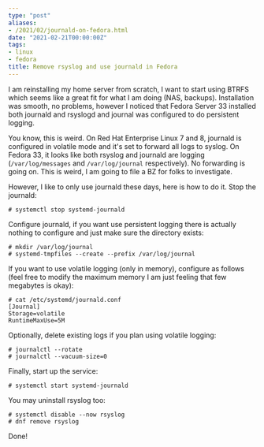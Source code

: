 ```yaml
---
type: "post"
aliases:
- /2021/02/journald-on-fedora.html
date: "2021-02-21T00:00:00Z"
tags:
- linux
- fedora
title: Remove rsyslog and use journald in Fedora
---
```


I am reinstalling my home server from scratch, I want to start using BTRFS
which seems like a great fit for what I am doing (NAS, backups). Installation
was smooth, no problems, however I noticed that Fedora Server 33 installed both
journald and rsyslogd and journal was configured to do persistent logging.

You know, this is weird. On Red Hat Enterprise Linux 7 and 8, journald is
configured in volatile mode and it's set to forward all logs to syslog. On
Fedora 33, it looks like both rsyslog and journald are logging
(`/var/log/messages` and `/var/log/journal` respectively). No forwarding is
going on.  This is weird, I am going to file a BZ for folks to investigate.

However, I like to only use journald these days, here is how to do it.  Stop
the journald:

	# systemctl stop systemd-journald

Configure journald, if you want use persistent logging there is actually
nothing to configure and just make sure the directory exists:

	# mkdir /var/log/journal
	# systemd-tmpfiles --create --prefix /var/log/journal

If you want to use volatile logging (only in memory), configure as follows
(feel free to modify the maximum memory I am just feeling that few megabytes is
okay):

	# cat /etc/systemd/journald.conf
	[Journal]
	Storage=volatile
	RuntimeMaxUse=5M

Optionally, delete existing logs if you plan using volatile logging:

	# journalctl --rotate
	# journalctl --vacuum-size=0

Finally, start up the service:

	# systemctl start systemd-journald

You may uninstall rsyslog too:

	# systemctl disable --now rsyslog
	# dnf remove rsyslog

Done!
